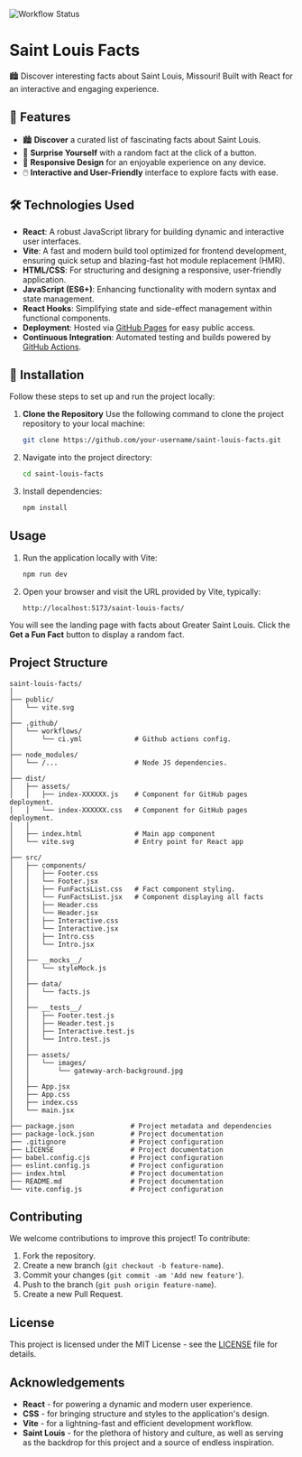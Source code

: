 ![Workflow Status](https://github.com/mcckyle/saint-louis-facts/actions/workflows/ci.yml/badge.svg)

# Saint Louis Facts

🏙️ Discover interesting facts about Saint Louis, Missouri! Built with React for an interactive and engaging experience.

## 🌟 Features

- 🏙️ **Discover** a curated list of fascinating facts about Saint Louis.
- 🎲 **Surprise Yourself** with a random fact at the click of a button.
- 📱 **Responsive Design** for an enjoyable experience on any device.
- 🖱️ **Interactive and User-Friendly** interface to explore facts with ease.

## 🛠️ Technologies Used

- **React**: A robust JavaScript library for building dynamic and interactive user interfaces.
- **Vite**: A fast and modern build tool optimized for frontend development, ensuring quick setup and blazing-fast hot module replacement (HMR).
- **HTML/CSS**: For structuring and designing a responsive, user-friendly application.
- **JavaScript (ES6+)**: Enhancing functionality with modern syntax and state management.
- **React Hooks**: Simplifying state and side-effect management within functional components.
- **Deployment**: Hosted via [GitHub Pages](https://pages.github.com/) for easy public access.
- **Continuous Integration**: Automated testing and builds powered by [GitHub Actions](https://github.com/features/actions).

## 🚀 Installation

Follow these steps to set up and run the project locally:

1. **Clone the Repository**
   Use the following command to clone the project repository to your local machine:
   ```bash
   git clone https://github.com/your-username/saint-louis-facts.git
   ```
   
2. Navigate into the project directory:
   ```bash
   cd saint-louis-facts
   ```

3. Install dependencies:
   ```bash
   npm install
   ```

## Usage

1. Run the application locally with Vite:
   ```bash
   npm run dev
   ```

2. Open your browser and visit the URL provided by Vite, typically:
   ```
   http://localhost:5173/saint-louis-facts/
   ```

You will see the landing page with facts about Greater Saint Louis. Click the **Get a Fun Fact** button to display a random fact.

## Project Structure

```
saint-louis-facts/
│
├── public/
│   └── vite.svg
│
├── .github/
│   └── workflows/
│       └── ci.yml             # Github actions config.
│
├── node_modules/
│   └── /...                   # Node JS dependencies.
│
├── dist/
│   ├── assets/
│   │   ├── index-XXXXXX.js    # Component for GitHub pages deployment.
│   │   └── index-XXXXXX.css   # Component for GitHub pages deployment.
│   │
│   ├── index.html             # Main app component
│   └── vite.svg               # Entry point for React app
│
├── src/
│   ├── components/
│   │   ├── Footer.css
│   │   └── Footer.jsx
│   │   ├── FunFactsList.css   # Fact component styling.
│   │   └── FunFactsList.jsx   # Component displaying all facts
│   │   ├── Header.css
│   │   └── Header.jsx
│   │   ├── Interactive.css
│   │   └── Interactive.jsx
│   │   ├── Intro.css
│   │   └── Intro.jsx
│   │ 
│   ├── __mocks__/
│   │   └── styleMock.js
│   │
│   ├── data/
│   │   └── facts.js
│   │
│   ├── __tests__/
│   │   ├── Footer.test.js
│   │   ├── Header.test.js
│   │   ├── Interactive.test.js
│   │   └── Intro.test.js
│   │
│   ├── assets/
│   │   └── images/
│   │       └── gateway-arch-background.jpg
│   │
│   ├── App.jsx
│   ├── App.css
│   ├── index.css
│   └── main.jsx
│
├── package.json              # Project metadata and dependencies
├── package-lock.json         # Project documentation
├── .gitignore                # Project configuration
├── LICENSE                   # Project documentation
├── babel.config.cjs          # Project configuration
├── eslint.config.js          # Project configuration
├── index.html                # Project documentation
├── README.md                 # Project documentation
└── vite.config.js            # Project configuration
```

## Contributing

We welcome contributions to improve this project! To contribute:

1. Fork the repository.
2. Create a new branch (`git checkout -b feature-name`).
3. Commit your changes (`git commit -am 'Add new feature'`).
4. Push to the branch (`git push origin feature-name`).
5. Create a new Pull Request.

## License

This project is licensed under the MIT License - see the [LICENSE](LICENSE) file for details.

## Acknowledgements

- **React** - for powering a dynamic and modern user experience.
- **CSS** - for bringing structure and styles to the application's design.
- **Vite** - for a lightning-fast and efficient development workflow.
- **Saint Louis** - for the plethora of history and culture, as well as serving as the backdrop for this project and a source of endless inspiration.
